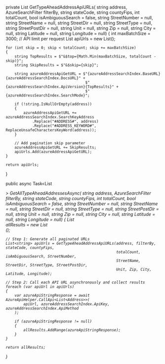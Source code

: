 private List<string> GetTypeAheadAddressApiURLs(
    string address, AzureSearchFilter filterBy, string stateCode, string countyFips, 
    int totalCount, bool isAmbiguousSearch = false, string StreetNumber = null, 
    string StreetName = null, string StreetDir = null, string StreetType = null, 
    string StreetPostDir = null, string Unit = null, string Zip = null, 
    string City = null, string Latitude = null, string Longitude = null)
{
    int maxBatchSize = 3000; // API limit per request
    List<string> apiUrls = new List<string>();

    for (int skip = 0; skip < totalCount; skip += maxBatchSize)
    {
        string TopResults = $"&$top={Math.Min(maxBatchSize, totalCount - skip)}";
        string SkipResults = $"&$skip={skip}";

        string azureAddressApiGetURL = $"{azureAddressSearchIndex.BaseURL}{azureAddressSearchIndex.DocsURL}" +
                                        $"{azureAddressSearchIndex.ApiVersion}{TopResults}" +
                                        $"{azureAddressSearchIndex.SearchMode}";

        if (!string.IsNullOrEmpty(address))
        {
            azureAddressApiGetURL += azureAddressSearchIndex.SearchKeyAddress
                .Replace("#ADDRESS#", address)
                .Replace("#ADDRESS_KEYWORD#", ReplaceUnsafeCharactersKeyWord(address));
        }

        // Add pagination skip parameter
        azureAddressApiGetURL += SkipResults;  
        apiUrls.Add(azureAddressApiGetURL);
    }

    return apiUrls;
}

public async Task<List<Address>> GetAllTypeAheadAddressesAsync(
    string address, AzureSearchFilter filterBy, string stateCode, string countyFips, 
    int totalCount, bool isAmbiguousSearch = false, string StreetNumber = null, 
    string StreetName = null, string StreetDir = null, string StreetType = null, 
    string StreetPostDir = null, string Unit = null, string Zip = null, 
    string City = null, string Latitude = null, string Longitude = null)
{
    List<Address> allResults = new List<Address>();

    // Step 1: Generate all paginated URLs
    List<string> apiUrls = GetTypeAheadAddressApiURLs(address, filterBy, stateCode, countyFips, 
                                                      totalCount, isAmbiguousSearch, StreetNumber, 
                                                      StreetName, StreetDir, StreetType, StreetPostDir, 
                                                      Unit, Zip, City, Latitude, Longitude);
    
    // Step 2: Call each API URL asynchronously and collect results
    foreach (var apiUrl in apiUrls)
    {
        var azureApiStringResponse = await AzureApiHelper.CallApi<List<Address>>(
            apiUrl, azureAddressSearchIndex.ApiKey, azureAddressSearchIndex.ApiMethod
        );

        if (azureApiStringResponse != null)
        {
            allResults.AddRange(azureApiStringResponse);
        }
    }

    return allResults;
}
